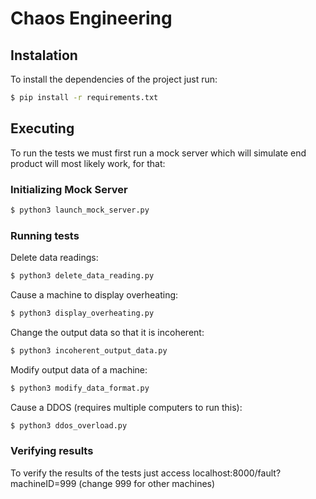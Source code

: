 # Chaos Engineering

## Instalation

To install the dependencies of the project just run:

```bash
$ pip install -r requirements.txt
```

## Executing

To run the tests we must first run a mock server which will simulate end product will most likely work, for that:

### **Initializing Mock Server**

```bash
$ python3 launch_mock_server.py
```

### **Running tests**

Delete data readings:

```bash
$ python3 delete_data_reading.py
```

Cause a machine to display overheating:

```bash
$ python3 display_overheating.py
```

Change the output data so that it is incoherent:

```bash
$ python3 incoherent_output_data.py
```

Modify output data of a machine:

```bash
$ python3 modify_data_format.py
```

Cause a DDOS (requires multiple computers to run this):

```bash
$ python3 ddos_overload.py
```

### **Verifying results**

To verify the results of the tests just access localhost:8000/fault?machineID=999 (change 999 for other machines)
